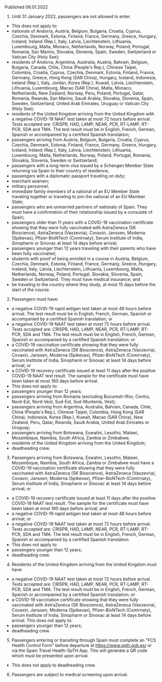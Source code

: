 Published 06.01.2022
1. Until 31 January 2022, passengers are not allowed to enter.
- This does not apply to:
- nationals of Andorra, Austria, Belgium, Bulgaria, Croatia, Cyprus, Czechia, Denmark, Estonia, Finland, France, Germany, Greece, Hungary, Iceland, Ireland (Rep.), Italy, Latvia, Liechtenstein, Lithuania, Luxembourg, Malta, Monaco, Netherlands, Norway, Poland, Portugal, Romania, San Marino, Slovakia, Slovenia, Spain, Sweden, Switzerland or Vatican City (Holy See);
- residents of Andorra, Argentina, Australia, Austria, Bahrain, Belgium, Bulgaria, Canada, Chile, China (People's Rep.), Chinese Taipei, Colombia, Croatia, Cyprus, Czechia, Denmark, Estonia, Finland, France, Germany, Greece, Hong Kong (SAR China), Hungary, Iceland, Indonesia, Ireland (Rep.), Italy, Jordan, Korea (Rep.), Kuwait, Latvia, Liechtenstein, Lithuania, Luxembourg, Macao (SAR China), Malta, Monaco, Netherlands, New Zealand, Norway, Peru, Poland, Portugal, Qatar, Romania, Rwanda, San Marino, Saudi Arabia, Slovakia, Slovenia, Spain, Sweden, Switzerland, United Arab Emirates, Uruguay or Vatican City (Holy See);
- residents of the United Kingdom arriving from the United Kingdom with a negative COVID-19 NAAT test taken at most 72 hours before arrival. Tests accepted are: CRISPR, HAD, LAMP, NEAR, PCR, RT-LAMP, RT-PCR, SDA and TMA. The test result must be in English, French, German, Spanish or accompanied by a certified Spanish translation;
- passengers arriving from Austria, Belgium, Bulgaria, Croatia, Cyprus, Czechia, Denmark, Estonia, Finland, France, Germany, Greece, Hungary, Iceland, Ireland (Rep.), Italy, Latvia, Liechtenstein, Lithuania, Luxembourg, Malta, Netherlands, Norway, Poland, Portugal, Romania, Slovakia, Slovenia, Sweden or Switzerland;
- passengers with a long-term visa issued by a Schengen Member State returning via Spain to their country of residence;
- passengers with a diplomatic passport traveling on duty;
- merchant seamen;
- military personnel;
- immediate family members of a national of an EU Member State traveling together or traveling to join the national of an EU Member State;
- passengers who are unmarried partners of nationals of Spain. They must have a confirmation of their relationship issued by a consulate of Spain;
- passengers older than 11 years with a COVID-19 vaccination certificate showing that they were fully vaccinated with AstraZeneca (SK Bioscience), AstraZeneca (Vaxzevria), Covaxin, Janssen, Moderna (Spikevax), Pfizer-BioNTech (Comirnaty), Serum Institute of India, Sinopharm or Sinovac at least 14 days before arrival;
- passengers younger than 12 years traveling with their parents who have been fully vaccinated;
- students with proof of being enrolled in a course in Austria, Belgium, Czechia, Denmark, Estonia, Finland, France, Germany, Greece, Hungary, Iceland, Italy, Latvia, Liechtenstein, Lithuania, Luxembourg, Malta, Netherlands, Norway, Poland, Portugal, Slovakia, Slovenia, Spain, Sweden or Switzerland. They must have medical insurance; and
- be traveling to the country where they study, at most 15 days before the start of the course.
2. Passengers must have:
- a negative COVID-19 rapid antigen test taken at most 48 hours before arrival. The test result must be in English, French, German, Spanish or accompanied by a certified Spanish translation; or
- a negative COVID-19 NAAT test taken at most 72 hours before arrival. Tests accepted are: CRISPR, HAD, LAMP, NEAR, PCR, RT-LAMP, RT-PCR, SDA and TMA. The test result must be in English, French, German, Spanish or accompanied by a certified Spanish translation; or
- a COVID-19 vaccination certificate showing that they were fully vaccinated with AstraZeneca (SK Bioscience), AstraZeneca (Vaxzevria), Covaxin, Janssen, Moderna (Spikevax), Pfizer-BioNTech (Comirnaty), Serum Institute of India, Sinopharm or Sinovac at least 14 days before arrival; or
- a COVID-19 recovery certificate issued at least 11 days after the positive COVID-19 NAAT test result. The sample for the certificate must have been taken at most 180 days before arrival.
- This does not apply to:
- passengers younger than 12 years;
- passengers arriving from Romania (excluding Bucuresti-Ilfov, Centru, Nord-Est, Nord-Vest, Sud-Est, Sud-Muntenia, Vest);
- passengers arriving from Argentina, Australia, Bahrain, Canada, Chile, China (People's Rep.), Chinese Taipei, Colombia, Hong Kong (SAR China), Indonesia, Korea (Rep.), Kuwait, Macao (SAR China), New Zealand, Peru, Qatar, Rwanda, Saudi Arabia, United Arab Emirates or Uruguay;
- passengers arriving from Botswana, Eswatini, Lesotho, Malawi, Mozambique, Namibia, South Africa, Zambia or Zimbabwe;
- residents of the United Kingdom arriving from the United Kingdom;
- deadheading crew.
3. Passengers arriving from Botswana, Eswatini, Lesotho, Malawi, Mozambique, Namibia, South Africa, Zambia or Zimbabwe must have a COVID-19 vaccination certificate showing that they were fully vaccinated with AstraZeneca (SK Bioscience), AstraZeneca (Vaxzevria), Covaxin, Janssen, Moderna (Spikevax), Pfizer-BioNTech (Comirnaty), Serum Institute of India, Sinopharm or Sinovac at least 14 days before arrival; or
- a COVID-19 recovery certificate issued at least 11 days after the positive COVID-19 NAAT test result. The sample for the certificate must have been taken at most 180 days before arrival; and
- a negative COVID-19 rapid antigen test taken at most 48 hours before arrival; or
- a negative COVID-19 NAAT test taken at most 72 hours before arrival. Tests accepted are: CRISPR, HAD, LAMP, NEAR, PCR, RT-LAMP, RT-PCR, SDA and TMA. The test result must be in English, French, German, Spanish or accompanied by a certified Spanish translation.
- This does not apply to:
- passengers younger than 12 years;
- deadheading crew.
4. Residents of the United Kingdom arriving from the United Kingdom must have:
- a negative COVID-19 NAAT test taken at most 72 hours before arrival. Tests accepted are: CRISPR, HAD, LAMP, NEAR, PCR, RT-LAMP, RT-PCR, SDA and TMA. The test result must be in English, French, German, Spanish or accompanied by a certified Spanish translation; or
- a COVID-19 vaccination certificate showing that they were fully vaccinated with AstraZeneca (SK Bioscience), AstraZeneca (Vaxzevria), Covaxin, Janssen, Moderna (Spikevax), Pfizer-BioNTech (Comirnaty), Serum Institute of India, Sinopharm or Sinovac at least 14 days before arrival.
This does not apply to:
- passengers younger than 12 years;
- deadheading crew.
5. Passengers entering or transiting through Spain must complete an "FCS Health Control Form" before departure at <a href="https://www.spth.gob.es/">https://www.spth.gob.es/</a> or via the Spain Travel Health-SpTH App. This will generate a QR code which must be presented upon arrival.
- This does not apply to deadheading crew.
6. Passengers are subject to medical screening upon arrival.